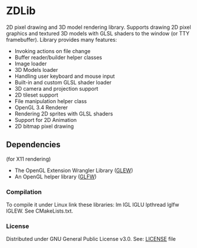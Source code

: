 # ZDLib
2D pixel drawing and 3D model rendering library. Supports drawing 2D pixel graphics and textured 3D models with GLSL shaders to the window (or TTY framebuffer).
Library provides many features:
- Invoking actions on file change
- Buffer reader/builder helper classes
- Image loader
- 3D Models loader
- Handling user keyboard and mouse input
- Built-in and custom GLSL shader loader
- 3D camera and projection support
- 2D tileset support
- File manipulation helper class
- OpenGL 3.4 Renderer
- Rendering 2D sprites with GLSL shaders
- Support for 2D Animation
- 2D bitmap pixel drawing

## Dependencies
(for X11 rendering)
- The OpenGL Extension Wrangler Library ([GLEW](http://glew.sourceforge.net/))
- An OpenGL helper library ([GLFW](http://www.glfw.org/))

### Compilation
To compile it under Linux link these libraries: lm lGL lGLU lpthread lglfw lGLEW. See CMakeLists.txt.

### License
Distributed under GNU General Public License v3.0. See: [LICENSE](LICENSE) file
